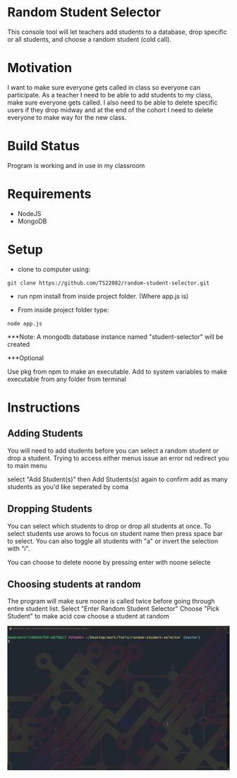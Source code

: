 # Random Student Selector

This console tool will let teachers add students to a database, drop specific or all students, and choose a random student (cold call).

# Motivation

I want to make sure everyone gets called in class so everyone can participate. As a teacher I need to be able to add students to my class, make sure everyone gets called. I also need to be able to delete specific users if they drop midway and at the end of the cohort I need to delete everyone to make way for the new class.

# Build Status

Program is working and in use in my classroom

# Requirements

- NodeJS
- MongoDB

# Setup

- clone to computer using:

```
git clone https://github.com/TS22082/random-student-selector.git
```

- run npm install from inside project folder. (Where app.js is)

- From inside project folder type:

```
node app.js
```

\*\*\*Note:
A mongodb database instance named "student-selector" will be created

\*\*\*Optional

Use pkg from npm to make an executable. Add to system variables to make executable from any folder from terminal

# Instructions

## Adding Students

You will need to add students before you can select a random student or drop a student. Trying to access either menus issue an error nd redirect you to main menu

select "Add Student(s)" then Add Students(s) again to confirm
add as many students as you'd like seperated by coma

## Dropping Students

You can select which students to drop or drop all students at once.
To select students use arows to focus on student name then press space bar to select. You can also toggle all students with "a" or invert the selection with "i".

You can choose to delete noone by pressing enter with noone selecte

## Choosing students at random

The program will make sure noone is called twice before going through entire student list.
Select "Enter Random Student Selector"
Choose "Pick Student" to make acid cow choose a student at random

![](assets/demo.gif)
